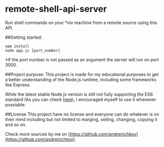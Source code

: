 # remote-shell-api-server
Run shell commands on your *nix machine from a remote source using this API.



##Getting started:
```
npm install
node app.js [port_number]
```

*If the port number is not passed as an argument the server will run on port 3000.



##Project purpose:
This project is made for my educational purposes to get a better understanding of the Node.js runtime, including some frameworks like Express.

While the latest stable Node.js version is still not fully supporting the ES6 standard (As you can check [here](http://node.green/)), I encouraged myself to use it whenever possiable.



##License
This project have no license and everyone can do whatever is on their mind including but not limited to marging, selling, changing, copying it and so on.


Check more sources by me on [https://github.com/andreirichkov](https://github.com/andreirichkov).
